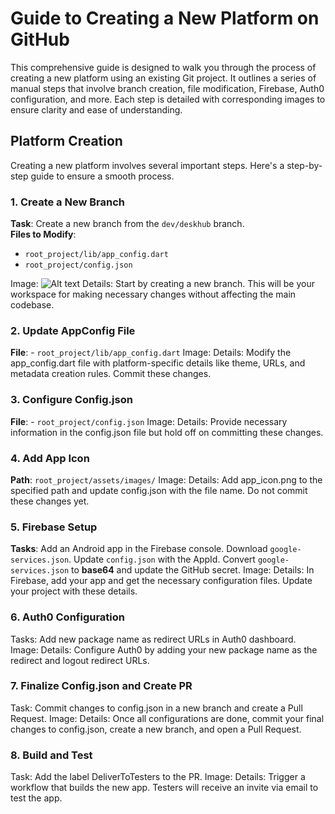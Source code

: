 # Guide to Creating a New Platform on GitHub

This comprehensive guide is designed to walk you through the process of creating a new platform using an existing Git project. It outlines a series of manual steps that involve branch creation, file modification, Firebase, Auth0 configuration, and more. Each step is detailed with corresponding images to ensure clarity and ease of understanding.

## Platform Creation

Creating a new platform involves several important steps. Here's a step-by-step guide to ensure a smooth process.

### 1. Create a New Branch

**Task**: Create a new branch from the `dev/deskhub` branch.  
**Files to Modify**:  
- `root_project/lib/app_config.dart`  
- `root_project/config.json`

Image: ![Alt text](/relative/path/to/img.jpg?raw=true "Optional Title")
Details: Start by creating a new branch. This will be your workspace for making necessary changes without affecting the main codebase.
### 2. Update AppConfig File

**File**: - `root_project/lib/app_config.dart`
Image: 
Details: Modify the app_config.dart file with platform-specific details like theme, URLs, and metadata creation rules. Commit these changes.
### 3. Configure Config.json

**File**: - `root_project/config.json`
Image: 
Details: Provide necessary information in the config.json file but hold off on committing these changes.
### 4. Add App Icon

**Path**: `root_project/assets/images/`
Image: 
Details: Add app_icon.png to the specified path and update config.json with the file name. Do not commit these changes yet.
### 5. Firebase Setup

**Tasks**:
Add an Android app in the Firebase console.
Download `google-services.json`.
Update `config.json` with the AppId.
Convert `google-services.json` to **base64** and update the GitHub secret.
Image: 
Details: In Firebase, add your app and get the necessary configuration files. Update your project with these details.
### 6. Auth0 Configuration

Tasks:
Add new package name as redirect URLs in Auth0 dashboard.
Image: 
Details: Configure Auth0 by adding your new package name as the redirect and logout redirect URLs.
### 7. Finalize Config.json and Create PR

Task: Commit changes to config.json in a new branch and create a Pull Request.
Image: 
Details: Once all configurations are done, commit your final changes to config.json, create a new branch, and open a Pull Request.
### 8. Build and Test

Task: Add the label DeliverToTesters to the PR.
Image: 
Details: Trigger a workflow that builds the new app. Testers will receive an invite via email to test the app.
